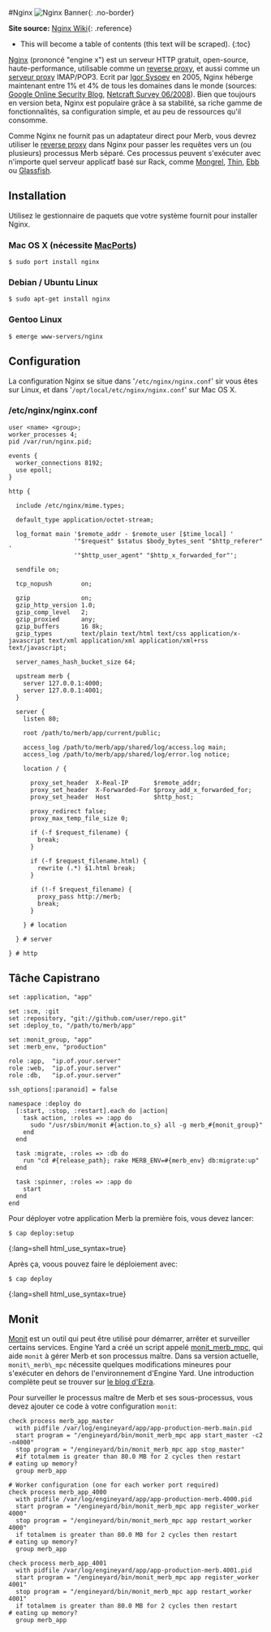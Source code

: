 #Nginx
![Nginx Banner][]{: .no-border}

**Site source:** [Nginx Wiki][]{: .reference}

* This will become a table of contents (this text will be scraped).
{:toc}

[Nginx][] (prononcé "engine x") est un serveur HTTP gratuit,
open-source, haute-performance, utilisable comme un [reverse proxy][],
et aussi comme un [serveur proxy][] IMAP/POP3.
Ecrit par [Igor Sysoev][] en 2005, Nginx héberge maintenant entre
1% et 4% de tous les domaines dans le monde (sources: [Google Online Security Blog][],
[Netcraft Survey 06/2008][]).
Bien que toujours en version beta, Nginx est populaire grâce à
sa stabilité, sa riche gamme de fonctionnalités, sa configuration simple,
et au peu de ressources qu'il consomme.

Comme Nginx ne fournit pas un adaptateur direct pour Merb,
vous devrez utiliser le [reverse proxy][] dans Nginx pour passer les
requêtes vers un (ou plusieurs) processus Merb séparé.
Ces processus peuvent s'exécuter avec n'importe quel serveur
applicatf basé sur Rack, comme [Mongrel][], [Thin][],
[Ebb][] ou [Glassfish][].

## Installation

Utilisez le gestionnaire de paquets que votre système fournit pour installer Nginx.

### Mac OS X (nécessite [MacPorts][])

    $ sudo port install nginx

### Debian / Ubuntu Linux

    $ sudo apt-get install nginx
    
### Gentoo Linux

    $ emerge www-servers/nginx


## Configuration

La configuration Nginx se situe dans '``/etc/nginx/nginx.conf``' sir vous êtes sur Linux,
et dans '``/opt/local/etc/nginx/nginx.conf``' sur Mac OS X.

### /etc/nginx/nginx.conf
    
    user <name> <group>;
    worker_processes 4;
    pid /var/run/nginx.pid;
    
    events {
      worker_connections 8192;
      use epoll;
    }
    
    http {

      include /etc/nginx/mime.types;

      default_type application/octet-stream;

      log_format main '$remote_addr - $remote_user [$time_local] '
                      '"$request" $status $body_bytes_sent "$http_referer" '
                      '"$http_user_agent" "$http_x_forwarded_for"';

      sendfile on;

      tcp_nopush        on;

      gzip              on;
      gzip_http_version 1.0;
      gzip_comp_level   2;
      gzip_proxied      any;
      gzip_buffers      16 8k;
      gzip_types        text/plain text/html text/css application/x-javascript text/xml application/xml application/xml+rss text/javascript;

      server_names_hash_bucket_size 64;

      upstream merb {
        server 127.0.0.1:4000;
        server 127.0.0.1:4001;
      }
      
      server {
        listen 80;
        
        root /path/to/merb/app/current/public;
        
        access_log /path/to/merb/app/shared/log/access.log main;
        access_log /path/to/merb/app/shared/log/error.log notice;
        
        location / {
          
          proxy_set_header  X-Real-IP       $remote_addr;
          proxy_set_header  X-Forwarded-For $proxy_add_x_forwarded_for;
          proxy_set_header  Host            $http_host;
          
          proxy_redirect false;
          proxy_max_temp_file_size 0;
          
          if (-f $request_filename) {
            break;
          }
          
          if (-f $request_filename.html) {
            rewrite (.*) $1.html break;
          }
          
          if (!-f $request_filename) {
            proxy_pass http://merb;
            break;
          }
          
        } # location
        
      } # server

    } # http


## Tâche Capistrano

    set :application, "app"
    
    set :scm, :git
    set :repository, "git://github.com/user/repo.git"
    set :deploy_to, "/path/to/merb/app"
    
    set :monit_group, "app"
    set :merb_env, "production"
    
    role :app,  "ip.of.your.server"
    role :web,  "ip.of.your.server"
    role :db,   "ip.of.your.server"
    
    ssh_options[:paranoid] = false
    
    namespace :deploy do
      [:start, :stop, :restart].each do |action|
        task action, :roles => :app do
          sudo "/usr/sbin/monit #{action.to_s} all -g merb_#{monit_group}"
        end
      end
      
      task :migrate, :roles => :db do
        run "cd #{release_path}; rake MERB_ENV=#{merb_env} db:migrate:up"
      end
      
      task :spinner, :roles => :app do
        start
      end
    end

Pour déployer votre application Merb la première fois, vous devez lancer:

    $ cap deploy:setup
{:lang=shell html_use_syntax=true}

Après ça, voous pouvez faire le déploiement avec:

    $ cap deploy
{:lang=shell html_use_syntax=true}

## Monit

[Monit][] est un outil qui peut être utilisé pour démarrer, arrêter et surveiller
certains services. Engine Yard a créé un script appelé [monit\_merb\_mpc][],
qui aide ``monit`` à gérer Merb et son processus maître.
Dans sa version actuelle, ``monit\_merb\_mpc`` nécessite quelques modifications mineures
pour s'exécuter en dehors de l'environnement d'Engine Yard.
Une introduction complète peut se trouver sur [le blog d'Ezra][].

Pour surveiller le processus maître de Merb et ses sous-processus,
vous devez ajouter ce code à votre configuration ``monit``:

    check process merb_app_master
      with pidfile /var/log/engineyard/app/app-production-merb.main.pid
      start program = "/engineyard/bin/monit_merb_mpc app start_master -c2 -n4000"
      stop program = "/engineyard/bin/monit_merb_mpc app stop_master"
      #if totalmem is greater than 80.0 MB for 2 cycles then restart       # eating up memory?
      group merb_app
    
    # Worker configuration (one for each worker port required)
    check process merb_app_4000
      with pidfile /var/log/engineyard/app/app-production-merb.4000.pid
      start program = "/engineyard/bin/monit_merb_mpc app register_worker 4000"
      stop program = "/engineyard/bin/monit_merb_mpc app restart_worker 4000"
      if totalmem is greater than 80.0 MB for 2 cycles then restart       # eating up memory?
      group merb_app
    
    check process merb_app_4001
      with pidfile /var/log/engineyard/app/app-production-merb.4001.pid
      start program = "/engineyard/bin/monit_merb_mpc app register_worker 4001"
      stop program = "/engineyard/bin/monit_merb_mpc app restart_worker 4001"
      if totalmem is greater than 80.0 MB for 2 cycles then restart       # eating up memory?
      group merb_app
      

[Ebb]:                            http://ebb.rubyforge.org/
[Glassfish]:                      https://glassfish.dev.java.net/
[Google Online Security Blog]:    http://googleonlinesecurity.blogspot.com/2007/06/web-server-software-and-malware.html
[Igor Sysoev]:                    http://sysoev.ru/en/
[le blog d'Ezra]:                 http://brainspl.at/articles/2008/12/07/merb-master-worker-monit-control-setup
[MacPorts]:                       http://macports.org/
[Nginx Banner]:                   /images/nginx-header.jpg
[Nginx Wiki]:                     http://wiki.codemongers.com/Main
[Mongrel]:                        http://mongrel.rubyforge.org/
[Monit]:                          http://mmonit.com/monit/
[monit\_merb\_mpc]:               http://gist.github.com/183367
[Netcraft Survey 06/2008]:        http://survey.netcraft.com/Reports/200806/
[Nginx]:                          http://wiki.codemongers.com/Main
[reverse proxy]:                  http://fr.wikipedia.org/wiki/Reverse_proxy
[serveur proxy]:                  http://fr.wikipedia.org/wiki/Serveur_proxy
[Thin]:                           http://code.macournoyer.com/thin/